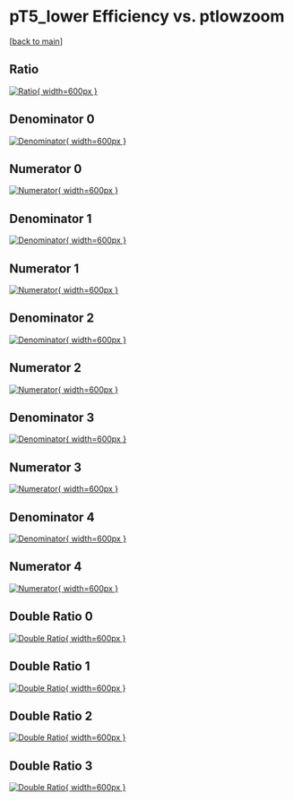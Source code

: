 # pT5_lower Efficiency vs. ptlowzoom

[[back to main](./)]



## Ratio

[![Ratio](../mtv/var/pT5_lower_loweta_321_-1_eff_ptlowzoom.png){ width=600px }](../mtv/var/pT5_lower_loweta_321_-1_eff_ptlowzoom.pdf)

## Denominator 0

[![Denominator](../mtv/den/pT5_lower_loweta_321_-1_eff_ptlowzoom_den0.png){ width=600px }](../mtv/den/pT5_lower_loweta_321_-1_eff_ptlowzoom_den0.pdf)

## Numerator 0

[![Numerator](../mtv/num/pT5_lower_loweta_321_-1_eff_ptlowzoom_num0.png){ width=600px }](../mtv/num/pT5_lower_loweta_321_-1_eff_ptlowzoom_num0.pdf)

## Denominator 1

[![Denominator](../mtv/den/pT5_lower_loweta_321_-1_eff_ptlowzoom_den1.png){ width=600px }](../mtv/den/pT5_lower_loweta_321_-1_eff_ptlowzoom_den1.pdf)

## Numerator 1

[![Numerator](../mtv/num/pT5_lower_loweta_321_-1_eff_ptlowzoom_num1.png){ width=600px }](../mtv/num/pT5_lower_loweta_321_-1_eff_ptlowzoom_num1.pdf)

## Denominator 2

[![Denominator](../mtv/den/pT5_lower_loweta_321_-1_eff_ptlowzoom_den2.png){ width=600px }](../mtv/den/pT5_lower_loweta_321_-1_eff_ptlowzoom_den2.pdf)

## Numerator 2

[![Numerator](../mtv/num/pT5_lower_loweta_321_-1_eff_ptlowzoom_num2.png){ width=600px }](../mtv/num/pT5_lower_loweta_321_-1_eff_ptlowzoom_num2.pdf)

## Denominator 3

[![Denominator](../mtv/den/pT5_lower_loweta_321_-1_eff_ptlowzoom_den3.png){ width=600px }](../mtv/den/pT5_lower_loweta_321_-1_eff_ptlowzoom_den3.pdf)

## Numerator 3

[![Numerator](../mtv/num/pT5_lower_loweta_321_-1_eff_ptlowzoom_num3.png){ width=600px }](../mtv/num/pT5_lower_loweta_321_-1_eff_ptlowzoom_num3.pdf)

## Denominator 4

[![Denominator](../mtv/den/pT5_lower_loweta_321_-1_eff_ptlowzoom_den4.png){ width=600px }](../mtv/den/pT5_lower_loweta_321_-1_eff_ptlowzoom_den4.pdf)

## Numerator 4

[![Numerator](../mtv/num/pT5_lower_loweta_321_-1_eff_ptlowzoom_num4.png){ width=600px }](../mtv/num/pT5_lower_loweta_321_-1_eff_ptlowzoom_num4.pdf)

## Double Ratio 0

[![Double Ratio](../mtv/ratio/pT5_lower_loweta_321_-1_eff_ptlowzoom_ratio0.png){ width=600px }](../mtv/ratio/pT5_lower_loweta_321_-1_eff_ptlowzoom_ratio0.pdf)

## Double Ratio 1

[![Double Ratio](../mtv/ratio/pT5_lower_loweta_321_-1_eff_ptlowzoom_ratio1.png){ width=600px }](../mtv/ratio/pT5_lower_loweta_321_-1_eff_ptlowzoom_ratio1.pdf)

## Double Ratio 2

[![Double Ratio](../mtv/ratio/pT5_lower_loweta_321_-1_eff_ptlowzoom_ratio2.png){ width=600px }](../mtv/ratio/pT5_lower_loweta_321_-1_eff_ptlowzoom_ratio2.pdf)

## Double Ratio 3

[![Double Ratio](../mtv/ratio/pT5_lower_loweta_321_-1_eff_ptlowzoom_ratio3.png){ width=600px }](../mtv/ratio/pT5_lower_loweta_321_-1_eff_ptlowzoom_ratio3.pdf)

